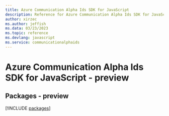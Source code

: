 ```yaml
---
title: Azure Communication Alpha Ids SDK for JavaScript
description: Reference for Azure Communication Alpha Ids SDK for JavaScript
author: xirzec
ms.author: jeffish
ms.data: 03/23/2023
ms.topic: reference
ms.devlang: javascript
ms.service: communicationalphaids
---
```

# Azure Communication Alpha Ids SDK for JavaScript - preview
## Packages - preview
[!INCLUDE [packages](communication-alpha-ids-index.md)]